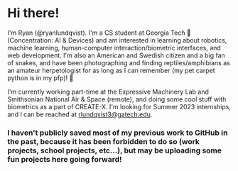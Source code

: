 # Hi there! 

I'm Ryan (@ryanlundqvist). I'm a CS student at Georgia Tech 🐝 (Concentration: AI & Devices) and am interested in learning about robotics, machine learning, human-computer interaction/biometric interfaces, and web development. I'm also an American and Swedish citizen and a big fan of snakes, and have been photographing and finding reptiles/amphibians as an amateur herpetologist for as long as I can remember (my pet carpet python is in my pfp)! 🐍

I'm currently working part-time at the Expressive Machinery Lab and Smithsonian National Air & Space (remote), and doing some cool
stuff with biometrics as a part of CREATE-X. I'm looking for Summer 2023 internships, and I can be reached at rlundqvist3@gatech.edu.

### __I haven't publicly saved most of my previous work to GitHub in the past, because it has been forbidden to do so (work projects, school projects, etc...), but may be uploading some fun projects here going forward!__

<!---
RlundqvistJr/RlundqvistJr is a ✨ special ✨ repository because its `README.md` (this file) appears on your GitHub profile.
You can click the Preview link to take a look at your changes.
--->
